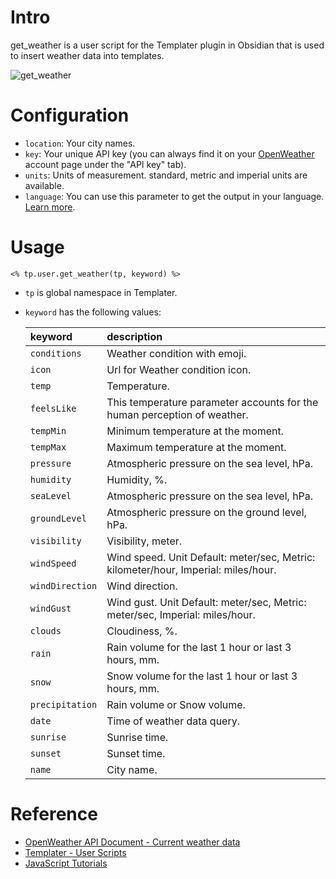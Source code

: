 # Intro

get_weather is a user script for the Templater plugin in Obsidian that is used to insert weather data into templates.

![get_weather](https://github.com/kaluosifa/obsidian-templater-get_weather/assets/41535519/d61286e4-6e9c-4e3d-90e6-66c19ccbe944)


# Configuration

- `location`: Your city names.
- `key`: Your unique API key (you can always find it on your [OpenWeather](https://openweathermap.org/) account page under the "API key" tab).
- `units`: Units of measurement. standard, metric and imperial units are available. 
- `language`: You can use this parameter to get the output in your language. [Learn more](https://openweathermap.org/current#multi).

# Usage

```
<% tp.user.get_weather(tp, keyword) %>
```

- `tp` is global namespace in Templater.
- `keyword` has the following values:

  | keyword | description |
  |:--|:--|
  |`conditions`|Weather condition with emoji.|
  |`icon`|Url for Weather condition icon.|
  |`temp`|Temperature.|
  |`feelsLike`|This temperature parameter accounts for the human perception of weather.|
  |`tempMin`|Minimum temperature at the moment.|
  |`tempMax`|Maximum temperature at the moment.|
  |`pressure`|Atmospheric pressure on the sea level, hPa.|
  |`humidity`|Humidity, %.|
  |`seaLevel`|Atmospheric pressure on the sea level, hPa.|
  |`groundLevel`|Atmospheric pressure on the ground level, hPa.|
  |`visibility`|Visibility, meter.|
  |`windSpeed`|Wind speed. Unit Default: meter/sec, Metric: kilometer/hour, Imperial: miles/hour.|
  |`windDirection`|Wind direction.|
  |`windGust`|Wind gust. Unit Default: meter/sec, Metric: meter/sec, Imperial: miles/hour.|
  |`clouds`|Cloudiness, %.|
  |`rain`|Rain volume for the last 1 hour or last 3 hours, mm.|
  |`snow`|Snow volume for the last 1 hour or last 3 hours, mm.|
  |`precipitation`|Rain volume or Snow volume.|
  |`date`|Time of weather data query.|
  |`sunrise`|Sunrise time.|
  |`sunset`|Sunset time.|
  |`name`|City name.|

# Reference

- [OpenWeather API Document - Current weather data](https://openweathermap.org/current)
- [Templater - User Scripts](https://silentvoid13.github.io/Templater/user-functions/script-user-functions.html)
- [JavaScript Tutorials](https://developer.mozilla.org/en-US/docs/Web/JavaScript/Reference)

